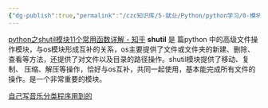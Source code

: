 ```yaml
---
{"dg-publish":true,"permalink":"/czc知识库/5-就业/Python/python学习/0-模块/python模块：shutil：高级文件操作模块/","dgPassFrontmatter":true,"created":"2024-12-07T08:39:46.935+08:00","updated":"2024-12-08T12:19:23.706+08:00"}
---
```



[python之shutil模块11个常用函数详解 - 知乎](https://zhuanlan.zhihu.com/p/213919757)
**shutil** 是 篇python 中的高级文件操作模块，与os模块形成互补的关系，os主要提供了文件或文件夹的新建、删除、查看等方法，还提供了对文件以及目录的路径操作。shutil模块提供了移动、复制、 压缩、解压等操作，恰好与os互补，共同一起使用，基本能完成所有文件的操作。是一个非常重要的模块。



<u>自己写音乐分类程序用到的</u>


